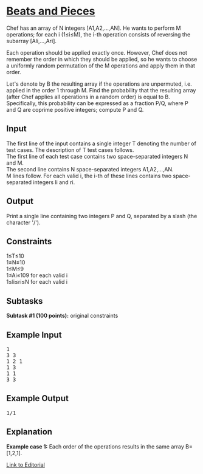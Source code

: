 # [Beats and Pieces](https://www.codechef.com/problems/BPS)

Chef has an array of N integers [A1,A2,…,AN]. He wants to perform M operations; for each i (1≤i≤M), the i-th operation consists of reversing the subarray [Ali,…,Ari].</br>

Each operation should be applied exactly once. However, Chef does not remember the order in which they should be applied, so he wants to choose a uniformly random permutation of the M operations and apply them in that order.</br>

Let's denote by B the resulting array if the operations are unpermuted, i.e. applied in the order 1 through M. Find the probability that the resulting array (after Chef applies all operations in a random order) is equal to B. Specifically, this probability can be expressed as a fraction P/Q, where P and Q are coprime positive integers; compute P and Q.</br>

## Input
The first line of the input contains a single integer T denoting the number of test cases. The description of T test cases follows.</br>
The first line of each test case contains two space-separated integers N and M.</br>
The second line contains N space-separated integers A1,A2,…,AN.</br>
M lines follow. For each valid i, the i-th of these lines contains two space-separated integers li and ri.</br>

## Output
Print a single line containing two integers P and Q, separated by a slash (the character '/').</br>

## Constraints
1≤T≤10</br>
1≤N≤10</br>
1≤M≤9</br>
1≤Ai≤109 for each valid i</br>
1≤li≤ri≤N for each valid i</br>

## Subtasks
**Subtask #1 (100 points):** original constraints</br>

## Example Input
<pre>
1
3 3
1 2 1
1 3
1 1
3 3
</pre>

## Example Output
<pre>
1/1
</pre>

## Explanation
**Example case 1:** Each order of the operations results in the same array B=[1,2,1].</br>

[Link to Editorial](https://discuss.codechef.com/problems/BPS)

